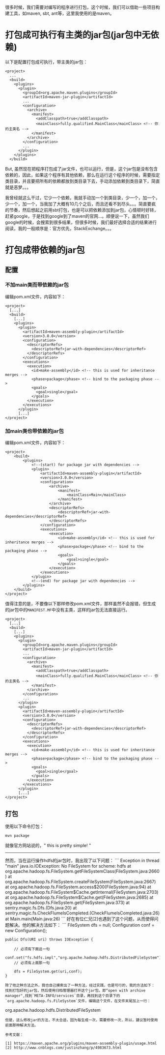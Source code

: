 
很多时候，我们需要对编写的程序进行打包，这个时候，我们可以借助一些项目构建工具，如maven, sbt, ant等，这里我使用的是maven。

# 打包成可执行有主类的jar包(jar包中无依赖)

以下是配置打包成可执行，带主类的jar包：
```
<project>
  ...
  <build>
    <plugins>
      <plugin>
        <groupId>org.apache.maven.plugins</groupId>
        <artifactId>maven-jar-plugin</artifactId>
        ...
        <configuration>
          <archive>
            <manifest>
              <addClasspath>true</addClasspath>
              <mainClass>fully.qualified.MainClass</mainClass> <!-- 你的主类名 -->
            </manifest>
          </archive>
        </configuration>
        ...
      </plugin>
    </plugins>
  </build>
```
But, 虽然现在把程序打包成了jar文件，也可以运行，但是，这个jar包是没有包含依赖的，因此，如果这个程序有其他依赖，那么在运行这个程序的时候，需要指定类目录，并且要把所有的依赖都放到类目录下去，手动添加依赖到类目录下，简直就是恶梦。。。

我曾经就这么干过，它少一个依赖，我就手动加一个到类目录，少一个，加一个，少一个，加一个，当我加了大概有10几个之后，而且还看不到尽头。。。简直要疯的节奏，然后想起之前用sbt打包，也是可以把依赖添加到jar包，心情顿时好转，赶紧google，于是找到google到了maven的官网...。顺便说一下，虽然我们google的时候，会搜索到很多结果，但很多时候，我们最好选择合适的结果进行阅读，我的一般顺序是：官方优先，StackExchange。。。

# 打包成带依赖的jar包

## 配置

### 不加main类而带依赖的jar包
编辑pom.xml文件，内容如下：
```
<project>
  [...]
  <build>
    [...]
    <plugins>
      <plugin>
        <artifactId>maven-assembly-plugin</artifactId>
        <version>3.0.0</version>
        <configuration>
          <descriptorRefs>
            <descriptorRef>jar-with-dependencies</descriptorRef>
          </descriptorRefs>
        </configuration>
        <executions>
          <execution>
            <id>make-assembly</id> <!-- this is used for inheritance merges -->
            <phase>package</phase> <!-- bind to the packaging phase -->
            <goals>
              <goal>single</goal>
            </goals>
          </execution>
        </executions>
      </plugin>
      [...]
</project>
```

### 加main类也带依赖的jar包

编辑pom.xml文件，内容如下：
```
<project>
    <build>
        <plugins>
            <!--(start) for package jar with dependencies -->
            <plugin>
                <artifactId>maven-assembly-plugin</artifactId>
                <version>3.0.0</version>
                <configuration>
                    <archive>
                        <manifest>
                            <mainClass>Main</mainClass>
                        </manifest>
                    </archive>
                    <descriptorRefs>
                        <descriptorRef>jar-with-dependencies</descriptorRef>
                    </descriptorRefs>
                </configuration>
                <executions>
                    <execution>
                        <id>make-assembly</id> <!-- this is used for inheritance merges -->
                        <phase>package</phase> <!-- bind to the packaging phase -->
                        <goals>
                            <goal>single</goal>
                        </goals>
                    </execution>
                </executions>
            </plugin>
            <!--(end) for package jar with dependencies -->
        </plugins>
    </build>
</project>
```
值得注意的是，不要像以下那样修改pom.xml文件，那样虽然不会报错，但生成的jar包中的`MANIFEST.MF`中没有主类，这样的jar包无法直接运行。

```
<project>
  [...]
  <build>
    [...]
    <plugins>
      <plugin>
        <groupId>org.apache.maven.plugins</groupId>
        <artifactId>maven-jar-plugin</artifactId>
        ...
        <configuration>
          <archive>
            <manifest>
              <addClasspath>true</addClasspath>
              <mainClass>fully.qualified.MainClass</mainClass> <!-- 你的主类名 -->
            </manifest>
          </archive>
        </configuration>
        ...
      </plugin>
      <plugin>
        <artifactId>maven-assembly-plugin</artifactId>
        <version>3.0.0</version>
        <configuration>
          <descriptorRefs>
            <descriptorRef>jar-with-dependencies</descriptorRef>
          </descriptorRefs>
        </configuration>
        <executions>
          <execution>
            <id>make-assembly</id> <!-- this is used for inheritance merges -->
            <phase>package</phase> <!-- bind to the packaging phase -->
            <goals>
              <goal>single</goal>
            </goals>
          </execution>
        </executions>
      </plugin>
      [...]
</project>
```

## 打包 
使用以下命令打包：
```
mvn package
```

就像官方网站说的，" this is pretty simple! "
<hr>
然而，当在运行操作hdfs的jar包时，我出现了以下问题：
```
Exception in thread "main" java.io.IOException: No FileSystem for scheme: hdfs
        at org.apache.hadoop.fs.FileSystem.getFileSystemClass(FileSystem.java:2660)
        at org.apache.hadoop.fs.FileSystem.createFileSystem(FileSystem.java:2667)
        at org.apache.hadoop.fs.FileSystem.access$200(FileSystem.java:94)
        at org.apache.hadoop.fs.FileSystem$Cache.getInternal(FileSystem.java:2703)
        at org.apache.hadoop.fs.FileSystem$Cache.get(FileSystem.java:2685)
        at org.apache.hadoop.fs.FileSystem.get(FileSystem.java:373)
        at sentry.magic.fs.Dfs.<init>(Dfs.java:20)
        at sentry.magic.fs.CheckFlumeIsCompleted.<init>(CheckFlumeIsCompleted.java:26)
        at Main.main(Main.java:26)
```
好在有位仁兄[2]也遇到了这个问题，从而使得问题解决。他的解决方法如下：
```
    FileSystem dfs = null;
    Configuration conf = new Configuration();

    public Dfs(URI uri) throws IOException {

        // 必须有下面这一句
        conf.set("fs.hdfs.impl","org.apache.hadoop.hdfs.DistributedFileSystem");
        // 必须有上面那一句

        dfs = FileSystem.get(uri,conf);
    }
```
除了他之种方法之外，我也自己摸索出了一种方法，经过实践，也是可行的，我的方法如下：
找到打包好的jar包，然后使用归档管理器打开这个jar包，即“open with archive manager",找到`META-INFO/services`目录，再找到这个目录下的`org.apache.hadoop.fs.FileSystem`文件，编辑这个文件，在文件末尾加上一行：
```
org.apache.hadoop.hdfs.DistributedFileSystem
```
但是，这么修改jar的方法，不太合适，因为每生成一次，需要修改一次，所以，建议暂时使用前面那种解决方法。

参考文献：

[1] https://maven.apache.org/plugins/maven-assembly-plugin/usage.html
[2] http://www.cnblogs.com/justinzhang/p/4983673.html